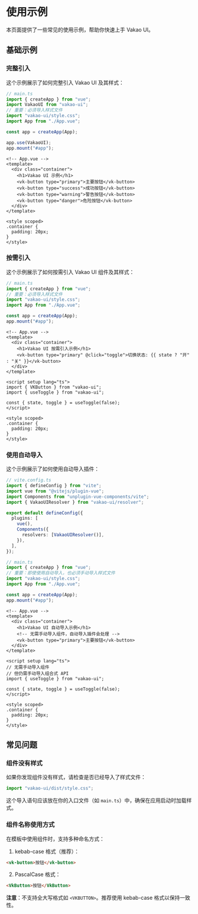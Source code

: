 # 使用示例

本页面提供了一些常见的使用示例，帮助你快速上手 Vakao UI。

## 基础示例

### 完整引入

这个示例展示了如何完整引入 Vakao UI 及其样式：

```ts
// main.ts
import { createApp } from "vue";
import VakaoUI from "vakao-ui";
// 重要：必须导入样式文件
import "vakao-ui/style.css";
import App from "./App.vue";

const app = createApp(App);

app.use(VakaoUI);
app.mount("#app");
```

```vue
<!-- App.vue -->
<template>
  <div class="container">
    <h1>Vakao UI 示例</h1>
    <vk-button type="primary">主要按钮</vk-button>
    <vk-button type="success">成功按钮</vk-button>
    <vk-button type="warning">警告按钮</vk-button>
    <vk-button type="danger">危险按钮</vk-button>
  </div>
</template>

<style scoped>
.container {
  padding: 20px;
}
</style>
```

### 按需引入

这个示例展示了如何按需引入 Vakao UI 组件及其样式：

```ts
// main.ts
import { createApp } from "vue";
// 重要：必须导入样式文件
import "vakao-ui/style.css";
import App from "./App.vue";

const app = createApp(App);
app.mount("#app");
```

```vue
<!-- App.vue -->
<template>
  <div class="container">
    <h1>Vakao UI 按需引入示例</h1>
    <vk-button type="primary" @click="toggle">切换状态: {{ state ? "开" : "关" }}</vk-button>
  </div>
</template>

<script setup lang="ts">
import { VKButton } from "vakao-ui";
import { useToggle } from "vakao-ui";

const { state, toggle } = useToggle(false);
</script>

<style scoped>
.container {
  padding: 20px;
}
</style>
```

### 使用自动导入

这个示例展示了如何使用自动导入插件：

```ts
// vite.config.ts
import { defineConfig } from "vite";
import vue from "@vitejs/plugin-vue";
import Components from "unplugin-vue-components/vite";
import { VakaoUIResolver } from "vakao-ui/resolver";

export default defineConfig({
  plugins: [
    vue(),
    Components({
      resolvers: [VakaoUIResolver()],
    }),
  ],
});
```

```ts
// main.ts
import { createApp } from "vue";
// 重要：即使使用自动导入，也必须手动导入样式文件
import "vakao-ui/style.css";
import App from "./App.vue";

const app = createApp(App);
app.mount("#app");
```

```vue
<!-- App.vue -->
<template>
  <div class="container">
    <h1>Vakao UI 自动导入示例</h1>
    <!-- 无需手动导入组件，自动导入插件会处理 -->
    <vk-button type="primary">主要按钮</vk-button>
  </div>
</template>

<script setup lang="ts">
// 无需手动导入组件
// 但仍需手动导入组合式 API
import { useToggle } from "vakao-ui";

const { state, toggle } = useToggle(false);
</script>

<style scoped>
.container {
  padding: 20px;
}
</style>
```

## 常见问题

### 组件没有样式

如果你发现组件没有样式，请检查是否已经导入了样式文件：

```ts
import "vakao-ui/dist/style.css";
```

这个导入语句应该放在你的入口文件（如 `main.ts`）中，确保在应用启动时加载样式。

### 组件名称使用方式

在模板中使用组件时，支持多种命名方式：

1. kebab-case 格式（推荐）：

```html
<vk-button>按钮</vk-button>
```

2. PascalCase 格式：

```html
<VkButton>按钮</VkButton>
```

**注意**：不支持全大写格式如 `<VKBUTTON>`。推荐使用 kebab-case 格式以保持一致性。
